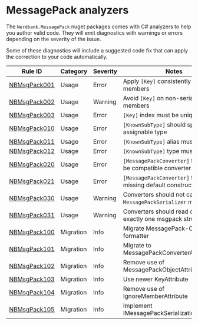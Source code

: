 # MessagePack analyzers

The `Nerdbank.MessagePack` nuget packages comes with C# analyzers to help you author valid code.
They will emit diagnostics with warnings or errors depending on the severity of the issue.

Some of these diagnostics will include a suggested code fix that can apply the correction to your code automatically.

Rule ID | Category | Severity | Notes
--------|----------|----------|-------
[NBMsgPack001](NBMsgPack001.md) | Usage | Error | Apply `[Key]` consistently across members
[NBMsgPack002](NBMsgPack002.md) | Usage | Warning | Avoid `[Key]` on non-serialized members
[NBMsgPack003](NBMsgPack003.md) | Usage | Error | `[Key]` index must be unique
[NBMsgPack010](NBMsgPack010.md) | Usage | Error | `[KnownSubType]` should specify an assignable type
[NBMsgPack011](NBMsgPack011.md) | Usage | Error | `[KnownSubType]` alias must be unique
[NBMsgPack012](NBMsgPack012.md) | Usage | Error | `[KnownSubType]` type must be unique
[NBMsgPack020](NBMsgPack020.md) | Usage | Error | `[MessagePackConverter]` type must be compatible converter
[NBMsgPack021](NBMsgPack021.md) | Usage | Error | `[MessagePackConverter]` type missing default constructor
[NBMsgPack030](NBMsgPack030.md) | Usage | Warning | Converters should not call top-level `MessagePackSerializer` methods
[NBMsgPack031](NBMsgPack031.md) | Usage | Warning | Converters should read or write exactly one msgpack structure
[NBMsgPack100](NBMsgPack100.md) | Migration | Info | Migrate MessagePack-CSharp formatter
[NBMsgPack101](NBMsgPack101.md) | Migration | Info | Migrate to MessagePackConverterAttribute
[NBMsgPack102](NBMsgPack102.md) | Migration | Info | Remove use of MessagePackObjectAttribute
[NBMsgPack103](NBMsgPack103.md) | Migration | Info | Use newer KeyAttribute
[NBMsgPack104](NBMsgPack104.md) | Migration | Info | Remove use of IgnoreMemberAttribute
[NBMsgPack105](NBMsgPack105.md) | Migration | Info | Implement IMessagePackSerializationCallbacks
